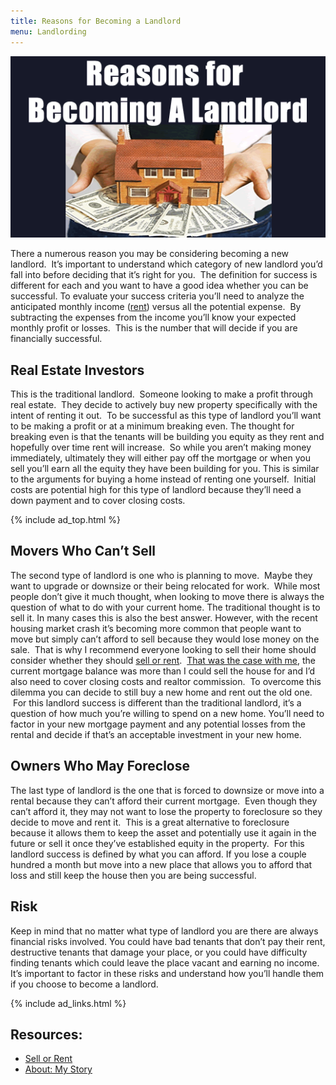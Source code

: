 ```yaml
---
title: Reasons for Becoming a Landlord
menu: Landlording
---
```


![Reasons for Becoming a Landlord](/images/reasons-for-becoming-a-landlord.gif)

There a numerous reason you may be considering becoming a new landlord.  It&#8217;s important to understand which category of new landlord you&#8217;d fall into before deciding that it&#8217;s right for you.  The definition for success is different for each and you want to have a good idea whether you can be successful. To evaluate your success criteria you&#8217;ll need to analyze the anticipated monthly income ([rent][1]) versus all the potential expense.  By subtracting the expenses from the income you&#8217;ll know your expected monthly profit or losses.  This is the number that will decide if you are financially successful.

## Real Estate Investors

This is the traditional landlord.  Someone looking to make a profit through real estate.  They decide to actively buy new property specifically with the intent of renting it out.  To be successful as this type of landlord you&#8217;ll want to be making a profit or at a minimum breaking even. The thought for breaking even is that the tenants will be building you equity as they rent and hopefully over time rent will increase.  So while you aren&#8217;t making money immediately, ultimately they will either pay off the mortgage or when you sell you&#8217;ll earn all the equity they have been building for you. This is similar to the arguments for buying a home instead of renting one yourself.  Initial costs are potential high for this type of landlord because they&#8217;ll need a down payment and to cover closing costs.

{% include ad_top.html %}

## Movers Who Can&#8217;t Sell

The second type of landlord is one who is planning to move.  Maybe they want to upgrade or downsize or their being relocated for work.  While most people don&#8217;t give it much thought, when looking to move there is always the question of what to do with your current home. The traditional thought is to sell it. In many cases this is also the best answer. However, with the recent housing market crash it&#8217;s becoming more common that people want to move but simply can&#8217;t afford to sell because they would lose money on the sale.  That is why I recommend everyone looking to sell their home should consider whether they should [sell or rent][2].  [That was the case with me][3], the current mortgage balance was more than I could sell the house for and I&#8217;d also need to cover closing costs and realtor commission.  To overcome this dilemma you can decide to still buy a new home and rent out the old one.  For this landlord success is different than the traditional landlord, it&#8217;s a question of how much you&#8217;re willing to spend on a new home. You&#8217;ll need to factor in your new mortgage payment and any potential losses from the rental and decide if that&#8217;s an acceptable investment in your new home.

## Owners Who May Foreclose

The last type of landlord is the one that is forced to downsize or move into a rental because they can&#8217;t afford their current mortgage.  Even though they can&#8217;t afford it, they may not want to lose the property to foreclosure so they decide to move and rent it.  This is a great alternative to foreclosure because it allows them to keep the asset and potentially use it again in the future or sell it once they&#8217;ve established equity in the property.  For this landlord success is defined by what you can afford. If you lose a couple hundred a month but move into a new place that allows you to afford that loss and still keep the house then you are being successful.

## Risk

Keep in mind that no matter what type of landlord you are there are always financial risks involved. You could have bad tenants that don&#8217;t pay their rent, destructive tenants that damage your place, or you could have difficulty finding tenants which could leave the place vacant and earning no income. It&#8217;s important to factor in these risks and understand how you&#8217;ll handle them if you choose to become a landlord.

{% include ad_links.html %}

## Resources:

*   [Sell or Rent][2]
*   [About: My Story][3]

 [1]: /finances/rent "Setting Rent"
 [2]: /finances/sell-vs-rent
 [3]: /about
